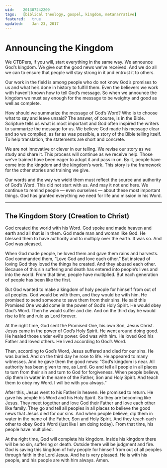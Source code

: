 ```yaml
---
uid:	201307242209
tags:	[biblical theology, gospel, kingdom, metanarrative]
featured:	true
updated:	Jan 23, 2017
---
```


# Announcing the Kingdom

We CTBPers, if you will, start everything in the same way. We announce God’s kingdom. We give out the good news we’ve received. And we do all we can to ensure that people will stay strong in it and entrust it to others.

Our work in the field is among people who do not know God’s promises to us and what he’s done in history to fulfill them. Even the believers we work with haven’t known how to tell God’s message. So when we announce the kingdom we must say enough for the message to be weighty and good as well as complete.

How should we summarize the message of God’s Word? Who is to choose what to say and leave unsaid? The answer, of course, is in the Bible. Scripture tells us what is most important and God often inspired the writers to summarize the message for us. We believe God made his message clear and so we compiled, as far as was possible, a story of the Bible telling itself. To help translation, the statements are short and concrete.

We are not innovative or clever in our telling. We revise our story as we study and share it. This process will continue as we receive help. Those we’ve trained have been eager to adopt it and pass in on. By it, people have come into the kingdom and the kingdom’s work. This story is the framework for the other stories and training we give.

Our words and the way we wield them must reflect the source and authority of God’s Word. This did not start with us. And may it not end here. We continue to remind people — even ourselves — about these most important things. God has granted everything we need for life and mission in his Word.

---- 

## The Kingdom Story (Creation to Christ)

God created the world with his Word. God spoke and made heaven and earth and all that is in them. God made man and woman like God. He blessed them to have authority and to multiply over the earth. It was so. And God was pleased.

When God made people, he loved them and gave them rains and harvests. God commanded them, “Love God and love each other.” But instead of loving God they loved the things he created. And they abused each other. Because of this sin suffering and death has entered into people’s lives and into the world. From that time, people have multiplied. But each generation of people has been like the first.

But God wanted to make a kingdom of holy people for himself from out of all peoples. God would be with them, and they would be with him. He promised to send someone to save them from their sins. He said this Promised One would come in the power of God’s Holy Spirit. He would obey God’s Word. Then he would suffer and die. And on the third day he would rise to life and rule as Lord forever.

At the right time, God sent the Promised One, his own Son, Jesus Christ. Jesus came in the power of God’s Holy Spirit. He went around doing good. He healed those under evil’s power. God was with him. He loved God his Father and loved others. He lived according to God’s Word.

Then, according to God’s Word, Jesus suffered and died for our sins. He was buried. And on the third day he rose to life. He appeared to many witnesses. And he gave them the good news: “God’s kingdom is near. All authority has been given to me, as Lord. Go and tell all people in all places to turn from their sin and turn to God for forgiveness. When people believe, dip them in water in the name of the Father, Son and Holy Spirit. And teach them to obey my Word. I will be with you always.”

After this, Jesus went to his Father in heaven. He promised to return. He gave his people his Word and his Holy Spirit. So they are becoming like Jesus. They meet together and love God their Father and love each other like family. They go and tell all peoples in all places to believe the good news that Jesus died for our sins. And when people believe, dip them in water in the name of the Father, Son and Holy Spirit. And they teach each other to obey God’s Word (just like I am doing today). From that time, his people have multiplied.

At the right time, God will complete his kingdom. Inside his kingdom there will be no sin, suffering or death. Outside there will be judgment and fire. God is saving this kingdom of holy people for himself from out of all peoples through faith in the Lord Jesus. And he is very pleased. He is with his people, and his people are with him always. Amen.
